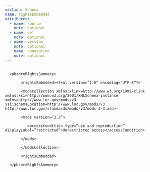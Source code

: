 ```yaml
---
section: Schema
name: rightsEmbedded
attributes:
  - name: source
    note: optional
  - name: ref
    note: optional
  - name: version
    note: optional
  - name: annotation
    note: optional
---
```


<pre>
  <code>
  &lt;pbcoreRightsSummary&gt;<br>
       &lt;rightsEmbedded&gt;&lt;?xml version=&rdquo;1.0&rdquo; encoding=&rdquo;UTF-8&rdquo;?&gt;<br>
       &lt;modsCollection xmlns:xlink=http://www.w3.org/1999/xlink xmlns:xsi=http://www.w3.org/2001/XMLSchema-instance xmlns=http://www.loc.gov/mods/v3 xsi:schemaLocation=http://www.loc.gov/mods/v3 http://www.loc.gov/standards/mods/v3/mods-3-3.xsd&gt;<br>
       &lt;mods version=&rdquo;3.3&rdquo;&gt;<br>
          &lt;accessCondition type=&rdquo;use and reproduction&rdquo; displayLabel=&rdquo;restricted&rdquo;&gt;Unrestricted access&lt;/accessCondition&gt;<br>
       &lt;/mods&gt;<br>
       &lt;/modsCollection&gt;<br>
       &lt;rightsEmbedded&gt;<br>
  &lt;/pbcoreRightsSummary&gt;
  </code>
</pre>
